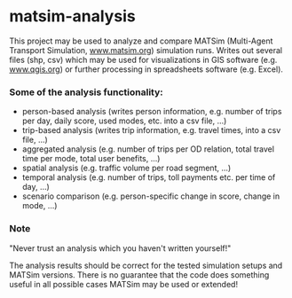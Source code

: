 # matsim-analysis

This project may be used to analyze and compare MATSim (Multi-Agent Transport Simulation, www.matsim.org) simulation runs.
Writes out several files (shp, csv) which may be used for visualizations in GIS software (e.g. www.qgis.org) or further processing in spreadsheets software (e.g. Excel).
  
### Some of the analysis functionality:

* person-based analysis (writes person information, e.g. number of trips per day, daily score, used modes, etc. into a csv file, ...)
* trip-based analysis (writes trip information, e.g. travel times, into a csv file, ...)
* aggregated analysis (e.g. number of trips per OD relation, total travel time per mode, total user benefits, ...)
* spatial analysis (e.g. traffic volume per road segment, ...)
* temporal analysis (e.g. number of trips, toll payments etc. per time of day, ...)
* scenario comparison (e.g. person-specific change in score, change in mode, ...)

### Note

"Never trust an analysis which you haven't written yourself!"

The analysis results should be correct for the tested simulation setups and MATSim versions. There is no guarantee that the code does something useful in all possible cases MATSim may be used or extended!